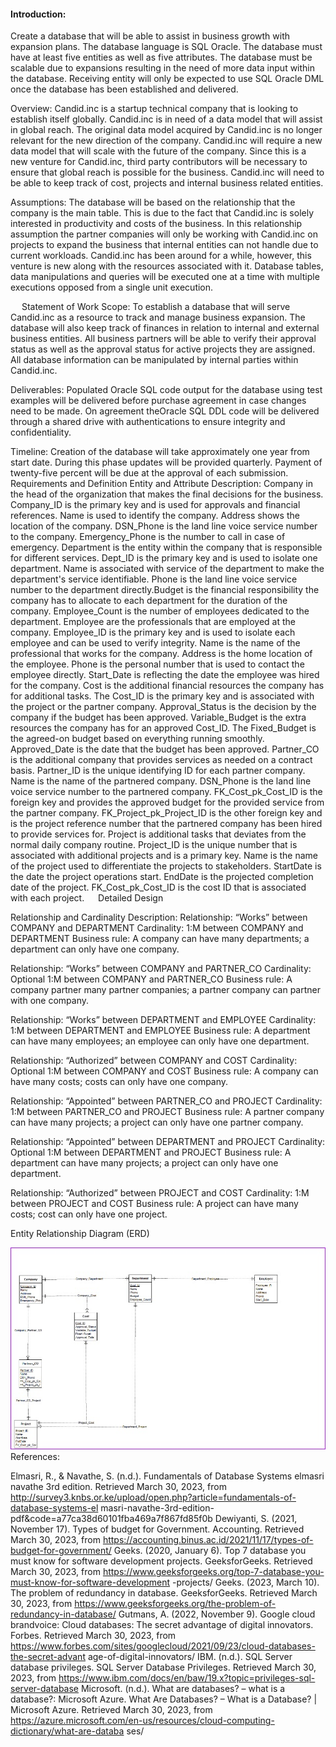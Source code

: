 #### Introduction: <br>
Create a database that will be able to assist in business growth with expansion plans. The database language is SQL Oracle. The database must have at least five entities as well as five attributes. The database must be scalable due to expansions resulting in the need of more data input within the database. Receiving entity will only be expected to use SQL Oracle DML once the database has been established and delivered. 

Overview:
Candid.inc is a startup technical company that is looking to establish itself globally. Candid.inc is in need of a data model that will assist in global reach. The original data model acquired by Candid.inc is no longer relevant for the new direction of the company. Candid.inc will require a new data model that will scale with the future of the company. Since this is a new venture for Candid.inc, third party contributors will be necessary to ensure that global reach is possible for the business. Candid.inc will need to be able to keep track of cost, projects and internal business related entities.

Assumptions:
The database will be based on the relationship that the company is the main table. This is due to the fact that Candid.inc is solely interested in productivity and costs of the business. In this relationship assumption the partner companies will only be working with Candid.inc on projects to expand the business that internal entities can not handle due to current workloads. Candid.inc has been around for a while, however, this venture is new along with the resources associated with it. Database tables, data manipulations and queries will be executed one at a time with multiple executions opposed from a single unit execution. 

 
Statement of Work
Scope:
To establish a database that will serve Candid.inc as a resource to track and manage business expansion. The database will also keep track of finances in relation to internal and external business entities. All business partners will be able to verify their approval status as well as the approval status for active projects they are assigned. All database information can be manipulated by internal parties within Candid.inc.

Deliverables:
Populated Oracle SQL code output for the database using test examples will be delivered before purchase agreement in case changes need to be made. On agreement theOracle SQL DDL code will be delivered through a shared drive with authentications to ensure integrity and confidentiality. 

Timeline:
Creation of the database will take approximately one year from start date. During this phase  updates will be provided quarterly. Payment of twenty-five percent will be due at the approval of each submission. 
 
Requirements and Definition
Entity and Attribute Description:
Company in the head of the organization that makes the final decisions for the business. Company_ID is the primary key and is used for approvals and financial references. Name is used to identify the company. Address shows the location of the company. DSN_Phone is the land line voice service number to the company. Emergency_Phone is the number to call in case of emergency. 
Department is the entity within the company that is responsible for different services. Dept_ID is the primary key and is used to isolate one department. Name is associated with service of the department to make the department's service identifiable. Phone is the land line voice service number to the department directly.Budget is the financial responsibility the company has to allocate to each department for the duration of the company. Employee_Count is the number of employees dedicated to the department. 
Employee are the professionals that are employed at the company. Employee_ID is the primary key and is used to isolate each employee and can be used to verify integrity. Name is the name of the professional that works for the company. Address is the home location of the employee. Phone is the personal number that is used to contact the employee directly. Start_Date is reflecting the date the employee was hired for the company.
Cost is the additional financial resources the company has for additional tasks. The Cost_ID is the primary key and is associated with the project or the partner company. Approval_Status is the decision by the company if the budget has been approved. Variable_Budget is the extra resources the company has for an approved Cost_ID. The Fixed_Budget is the agreed-on budget based on everything running smoothly. Approved_Date is the date that the budget has been approved. 
Partner_CO is the additional company that provides services as needed on a contract basis. Partner_ID is the unique identifying ID for each partner company. Name is the name of the partnered company. DSN_Phone is the land line voice service number to the partnered company. FK_Cost_pk_Cost_ID is the foreign key and provides the approved budget for the provided service from the partner company. FK_Project_pk_Project_ID is the other foreign key and is the project reference number that the partnered company has been hired to provide services for. 
Project is additional tasks that deviates from the normal daily company routine. Project_ID is the unique number that is associated with additional projects and is a primary key. Name is the name of the project used to differentiate the projects to stakeholders. StartDate is the date the project operations start. EndDate is the projected completion date of the project. FK_Cost_pk_Cost_ID is the cost ID that is associated with each project.
 
Detailed Design

Relationship and Cardinality Description:
Relationship: “Works” between COMPANY and DEPARTMENT
Cardinality: 1:M between COMPANY and DEPARTMENT
Business rule: A company can have many departments; a department can only have one company.

Relationship: “Works” between COMPANY and PARTNER_CO
Cardinality: Optional 1:M between COMPANY and PARTNER_CO
Business rule: A company partner many partner companies; a partner company can partner with one company.

Relationship: “Works” between DEPARTMENT and EMPLOYEE
Cardinality: 1:M between DEPARTMENT and EMPLOYEE
Business rule: A department can have many employees; an employee can only have one department.

Relationship: “Authorized” between COMPANY and COST
Cardinality: Optional 1:M between COMPANY and COST
Business rule: A company can have many costs; costs can only have one company.

Relationship: “Appointed” between PARTNER_CO and PROJECT
Cardinality: 1:M between PARTNER_CO and PROJECT
Business rule: A partner company can have many projects; a project can only have one partner company.

Relationship: “Appointed” between DEPARTMENT and PROJECT
Cardinality: Optional 1:M between DEPARTMENT and PROJECT
Business rule: A department can have many projects; a project can only have one department.

Relationship: “Authorized” between PROJECT and COST
Cardinality: 1:M between PROJECT and COST
Business rule: A project can have many costs; cost can only have one project.


Entity Relationship Diagram (ERD)

![Image_Alt](https://github.com/KevinBL-DBA/Projects/blob/eb870799816865fcc5dae1dce5a6eb4001a390f6/ERD.jpg)
References:

Elmasri, R., & Navathe, S. (n.d.). Fundamentals of Database Systems elmasri navathe 3rd 
edition. Retrieved March 30, 2023, from 
http://survey3.knbs.or.ke/upload/open.php?article=fundamentals-of-database-systems-el
masri-navathe-3rd-edition-pdf&code=a77ca38d60101fba469a7f867fd85f0b
Dewiyanti, S. (2021, November 17). Types of budget for Government. Accounting. 
Retrieved March 30, 2023, from 
https://accounting.binus.ac.id/2021/11/17/types-of-budget-for-government/
Geeks. (2020, January 6). Top 7 database you must know for software development projects. 
GeeksforGeeks. Retrieved March 30, 2023, from 
https://www.geeksforgeeks.org/top-7-database-you-must-know-for-software-development
-projects/
Geeks. (2023, March 10). The problem of redundancy in database. GeeksforGeeks. Retrieved 
March 30, 2023, from 
https://www.geeksforgeeks.org/the-problem-of-redundancy-in-database/
Gutmans, A. (2022, November 9). Google cloud brandvoice: Cloud databases: The secret 
advantage of digital innovators. Forbes. Retrieved March 30, 2023, from 
https://www.forbes.com/sites/googlecloud/2021/09/23/cloud-databases-the-secret-advant
age-of-digital-innovators/
IBM. (n.d.). SQL Server database privileges. SQL Server Database Privileges. Retrieved March 
30, 2023, from 
https://www.ibm.com/docs/en/baw/19.x?topic=privileges-sql-server-database
Microsoft. (n.d.). What are databases? – what is a database?: Microsoft Azure. What Are 
Databases? – What is a Database? | Microsoft Azure. Retrieved March 30, 2023, from 
https://azure.microsoft.com/en-us/resources/cloud-computing-dictionary/what-are-databa
ses/ 
